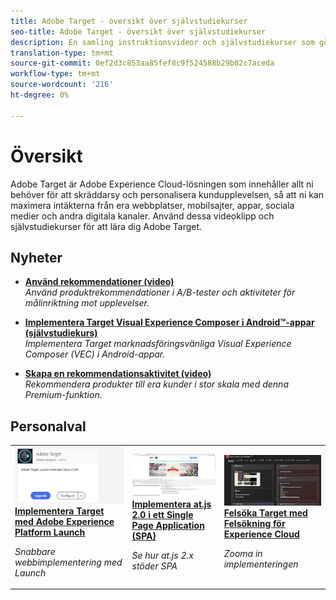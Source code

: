 ```yaml
---
title: Adobe Target - översikt över självstudiekurser
seo-title: Adobe Target - översikt över självstudiekurser
description: En samling instruktionsvideor och självstudiekurser som gör dig till en kraftfull användare av Adobe Target
translation-type: tm+mt
source-git-commit: 0ef2d3c853aa85fef8c9f524588b29b02c7aceda
workflow-type: tm+mt
source-wordcount: '216'
ht-degree: 0%

---
```



# Översikt

Adobe Target är Adobe Experience Cloud-lösningen som innehåller allt ni behöver för att skräddarsy och personalisera kundupplevelsen, så att ni kan maximera intäkterna från era webbplatser, mobilsajter, appar, sociala medier och andra digitala kanaler. Använd dessa videoklipp och självstudiekurser för att lära dig Adobe Target.

## Nyheter

* **[Använd rekommendationer (video)](recommendations/use-recommendations-offers.md)**   <br>
   *Använd produktrekommendationer i A/B-tester och aktiviteter för målinriktning mot upplevelser.*

* **[Implementera Target Visual Experience Composer i Android™-appar (självstudiekurs)](https://docs.adobe.com/content/help/en/experience-cloud/implementing-in-mobile-android-apps-with-launch/index.html)**   <br>
   *Implementera Target marknadsföringsvänliga Visual Experience Composer (VEC) i Android-appar.*

* **[Skapa en rekommendationsaktivitet (video)](recommendations/create-a-recommendations-activity.md)**   <br>
   *Rekommendera produkter till era kunder i stor skala med denna Premium-funktion.*

## Personalval

<table>
<tr>
  <td>
    <a href="https://docs.adobe.com/content/help/en/experience-cloud/implementing-in-websites-with-launch/implement-solutions/target.html">
      <img alt="Implementera Target med Adobe Experience Platform Launch" src="assets/launch_referencearchitectureguides.png" />
    </a>
    <div>
      <a href="https://docs.adobe.com/content/help/en/experience-cloud/implementing-in-websites-with-launch/implement-solutions/target.html">
    <strong>Implementera Target med Adobe Experience Platform Launch</strong>
    </a>
    </div>
    <p>
    <em>Snabbare webbimplementering med Launch</em>
    <p>
  </td>
  <td>
    <a href="implementation/implement-atjs-20-in-a-single-page-application.md">
      <img alt="Implementera at.js 2.0 i ett Single Page Application (SPA)" src="assets/implementing_adobetargetsatjs20inasinglepageapplicationspa.png" />
    </a>
    <div>
      <a href="implementation/implement-atjs-20-in-a-single-page-application.md">
    <strong>Implementera at.js 2.0 i ett Single Page Application (SPA)</strong>
    </a>
    </div>
    <p>
    <em>Se hur at.js 2.x stöder SPA</em>
    <p>
  </td>
  <td>
    <a href="troubleshooting/troubleshoot-with-the-experience-cloud-debugger.md">
      <img alt="Felsöka Target med Felsökning för Experience Cloud" src="assets/using_the_experienceclouddebuggerwithadobetarget.png" />
    </a>
    <div>
      <a href="troubleshooting/troubleshoot-with-the-experience-cloud-debugger.md">
    <strong>Felsöka Target med Felsökning för Experience Cloud</strong>
    </a>
    </div>
    <p>
    <em>Zooma in implementeringen</em>
    <p>
  </td>
</tr>
</table>
